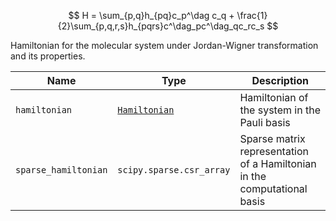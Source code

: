 $$
H = \sum_{p,q}h_{pq}c_p^\dag c_q + \frac{1}{2}\sum_{p,q,r,s}h_{pqrs}c^\dag_pc^\dag_qc_rc_s
$$

Hamiltonian for the molecular system under Jordan-Wigner transformation and its properties.

| Name            | Type              | Description                                                    |
|-----------------|-------------------|----------------------------------------------------------------|
| `hamiltonian`     | [`Hamiltonian`](https://docs.pennylane.ai/en/stable/code/api/pennylane.Hamiltonian.html#pennylane.Hamiltonian) | Hamiltonian of the system in the Pauli basis                   |
| `sparse_hamiltonian` | `scipy.sparse.csr_array`     | Sparse matrix representation of a Hamiltonian in the computational basis |